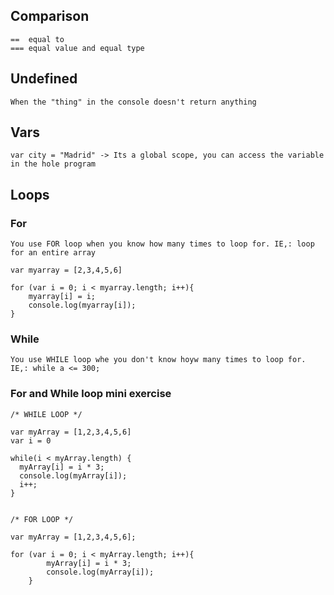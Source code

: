 ## Comparison

	== 	equal to
	===	equal value and equal type

## Undefined

	When the "thing" in the console doesn't return anything

## Vars

	var city = "Madrid" -> Its a global scope, you can access the variable in the hole program

## Loops

### For

	You use FOR loop when you know how many times to loop for. IE,: loop for an entire array

	var myarray = [2,3,4,5,6]

	for (var i = 0; i < myarray.length; i++){
		myarray[i] = i;
		console.log(myarray[i]);
	}

### While

	You use WHILE loop whe you don't know hoyw many times to loop for. IE,: while a <= 300;

### For and While loop mini exercise

	/* WHILE LOOP */

	var myArray = [1,2,3,4,5,6]
	var i = 0

	while(i < myArray.length) {
	  myArray[i] = i * 3;
	  console.log(myArray[i]);
	  i++;
	}


	/* FOR LOOP */

	var myArray = [1,2,3,4,5,6];

	for (var i = 0; i < myArray.length; i++){
			myArray[i] = i * 3;
			console.log(myArray[i]);
		}